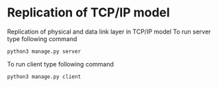 # Replication of TCP/IP model
Replication of physical and data link layer in TCP/IP model
To run server type following command
```
python3 manage.py server
```
To run client type following command
```
python3 manage.py client
```
